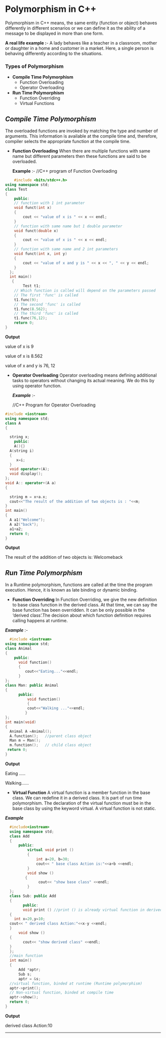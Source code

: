 # **Polymorphism in C++**

Polymorphism in C++ means, the same entity (function or object) behaves differently in different scenarios or we can define it as the ability of a message to be displayed in more than one form.

**A real life example :**- A lady behaves like a teacher in a classroom, mother or daughter in a home and customer in a market. Here, a single person is behaving differently according to the situations.

 ### **Types of Polymorphism**

  * **Compile Time Polymorphism**
    * Function Overloading
    * Operator Overloading
  * **Run Time Polymorphism**
    * Function Overriding
    * Virtual Functions

## ***Compile Time Polymorphism***
The overloaded functions are invoked by matching the type and number of arguments. This information is available at the compile time and, therefore, compiler selects the appropriate function at the compile time.

  * **Function Overloading**
  When there are multiple functions with same name but different parameters then these functions are said to be overloaded.

    **Example** :-
    //C++ program of Function Overloading
```cpp
    #include <bits/stdc++.h>
using namespace std;
class Test
{
    public:
    // function with 1 int parameter
    void funct(int x)
    {
        cout << "value of x is " << x << endl;
    }
    // function with same name but 1 double parameter
    void funct(double x)
    {
        cout << "value of x is " << x << endl;
    }
    // function with same name and 2 int parameters
    void funct(int x, int y)
    {
        cout << "value of x and y is " << x << ", " << y << endl;
    }
  };
  int main()
   {
        Test t1;
    // Which function is called will depend on the parameters passed
    // The first 'func' is called
    t1.func(9);
    // The second 'func' is called
    t1.func(8.562);
    // The third 'func' is called
    t1.func(76,12);
    return 0;
}
```
**Output**

  value of x is 9  

  value of x is 8.562

  value of x and y is 76, 12

  * **Operator Overloading**
  Operator overloading means defining additional tasks to operators without changing its actual meaning. We do this by using operator function.

    ***Example*** :-
    
    //C++ Program for Operator Overloading
  ```cpp
  #include <iostream>  
using namespace std;  
class A  
{  
     
    string x;  
      public:  
      A(){}  
    A(string i)  
    {  
       x=i;  
    }  
    void operator+(A);  
    void display();  
};  
void A:: operator+(A a)  
{  
      
    string m = x+a.x;  
    cout<<"The result of the addition of two objects is : "<<m;  
}  
int main()  
{  
    A a1("Welcome");  
    A a2("back");  
    a1+a2;  
    return 0;  
}
```
**Output**

  The result of the addition of two objects is: Welcomeback

## ***Run Time Polymorphism***
In a Runtime polymorphism, functions are called at the time the program execution. Hence, it is known as late binding or dynamic binding.

  * **Function Overriding**
  In Function Overriding, we give the new definition to base class function in the derived class. At that time, we can say the base function has been overridden. It can be only possible in the ‘derived class’.The decision about which function definition requires calling happens at runtime.

  ***Example*** :-

  ```cpp
    #include <iostream>  
  using namespace std;  
  class Animal 
  {  
      public:  
        void function()
        {    
           cout<<"Eating..."<<endl;    
        }      
  };   
  class Man: public Animal    
  {    
        public:  
            void function()    
            {  
            cout<<"Walking ..."<<endl;    
           }    
  };  
  int main(void)
  {  
    Animal A =Animal();
    A.function();   //parent class object 
    Man m = Man();    
    m.function();   // child class object
   return 0;  
  }
```
  **Output**

  Eating …..

  Walking……

  * **Virtual Function** A virtual function is a member function in the base class. We can redefine it in a derived class. It is part of run time polymorphism. The declaration of the virtual function must be in the base class by using the keyword virtual. A virtual function is not static. 

  ***Example***

  ```cpp
    #include<iostream>
    using namespace std; 
    class Add
    { 
        public: 
            virtual void print () 
            {
                int a=20, b=30;
                cout<< " base class Action is:"<<a+b <<endl;
            }
            void show () 
           {
                 cout<< "show base class" <<endl; 
            } 
    }; 
    class Sub: public Add 
    { 
          public: 
          void print () //print () is already virtual function in derived class, we could also declared as virtual void print () explicitly 
    { 
      int x=20,y=10;
    cout<< " derived class Action:"<<x-y <<endl; 
    } 
        void show () 
    { 
          cout<< "show derived class" <<endl;
    } 
    }; 
    //main function 
    int main() 
    { 
        Add *aptr; 
        Sub s; 
        aptr = &s; 
    //virtual function, binded at runtime (Runtime polymorphism) 
    aptr->print(); 
    // Non-virtual function, binded at compile time 
    aptr->show();
    return 0; 
} 
```
**Output**

 derived class Action:10
****************************************************************************
